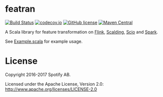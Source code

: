 featran
=======

[![Build Status](https://travis-ci.org/spotify/featran.svg?branch=master)](https://travis-ci.org/spotify/featran)
[![codecov.io](https://codecov.io/github/spotify/featran/coverage.svg?branch=master)](https://codecov.io/github/spotify/featran?branch=master)
[![GitHub license](https://img.shields.io/github/license/spotify/featran.svg)](./LICENSE)
[![Maven Central](https://img.shields.io/maven-central/v/com.spotify/featran_2.11.svg)](https://maven-badges.herokuapp.com/maven-central/com.spotify/featran_2.11)

A Scala library for feature transformation on [Flink](http://flink.apache.org/), [Scalding](https://github.com/twitter/scalding), [Scio](https://github.com/spotify/scio) and [Spark](https://spark.apache.org/).

See [Example.scala](https://github.com/spotify/featran/blob/master/core/src/test/scala/com/spotify/featran/examples/Example.scala) for example usage.

# License

Copyright 2016-2017 Spotify AB.

Licensed under the Apache License, Version 2.0: http://www.apache.org/licenses/LICENSE-2.0
